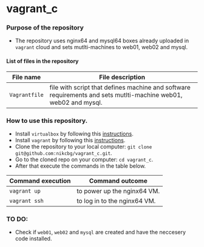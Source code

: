 # vagrant_c

### Purpose of the repository 
- The repository uses nginx64 and mysql64 boxes already uploaded in `vagrant` cloud and sets mutlti-machines to web01, web02 and mysql.

#### List of files in the repository

File name                            | File description 
------------------------------------ | --------------------------------------------------------------
`Vagrantfile` | file with script that defines machine and software requirements and sets mutlti-machine web01, web02 and mysql.


### How to use this repository. 
- Install `virtualbox` by following this [instructions](https://www.virtualbox.org/wiki/Downloads).
- Install `vagrant` by following this [instructions](https://www.vagrantup.com/docs/installation/).
- Clone the repository to your local computer: `git clone git@github.com:nikcbg/vagrant_c.git`.
- Go to the cloned repo on your computer: `cd vagrant_c`.
- After that execute the commands in the table below.

Command execution                    | Command outcome
------------------------------------ | --------------------------------------------------------------
`vagrant up` | to power up the nginx64 VM.
`vagrant ssh` | to log in to the nginx64 VM.


### TO DO:
- Check if `web01`, `web02` and `mysql` are created and have the neccesery code installed. 
